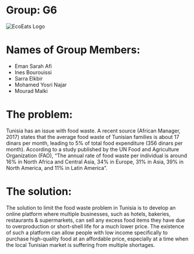 # Group: G6 

![EcoEats Logo](https://github.com/emansarahafi/EcoEats/assets/85173630/e1fba14f-6ca9-4db5-a277-eada9c93fb48)


# Names of Group Members:
- Eman Sarah Afi
- Ines Bourouissi
- Sarra Elkbir
- Mohamed Yosri Najar
- Mourad Malki

# The problem:
Tunisia has an issue with food waste. A recent source (African Manager, 2017) states that the average food waste of Tunisian families is about 17 dinars per month, leading to 5% of total food expenditure (356 dinars per month). According to a study published by the UN Food and Agriculture Organization (FAO), “The annual rate of food waste per individual is around 16% in North Africa and Central Asia, 34% in Europe, 31% in Asia, 39% in North America, and 11% in Latin America”. 

# The solution:
The solution to limit the food waste problem in Tunisia is to develop an online platform where multiple businesses, such as hotels, bakeries, restaurants & supermarkets, can sell any excess food items they have due to overproduction or short-shell life for a much lower price. The existence of such a platform can allow people with low income specifically to purchase high-quality food at an affordable price, especially at a time when the local Tunisian market is suffering from multiple shortages.
